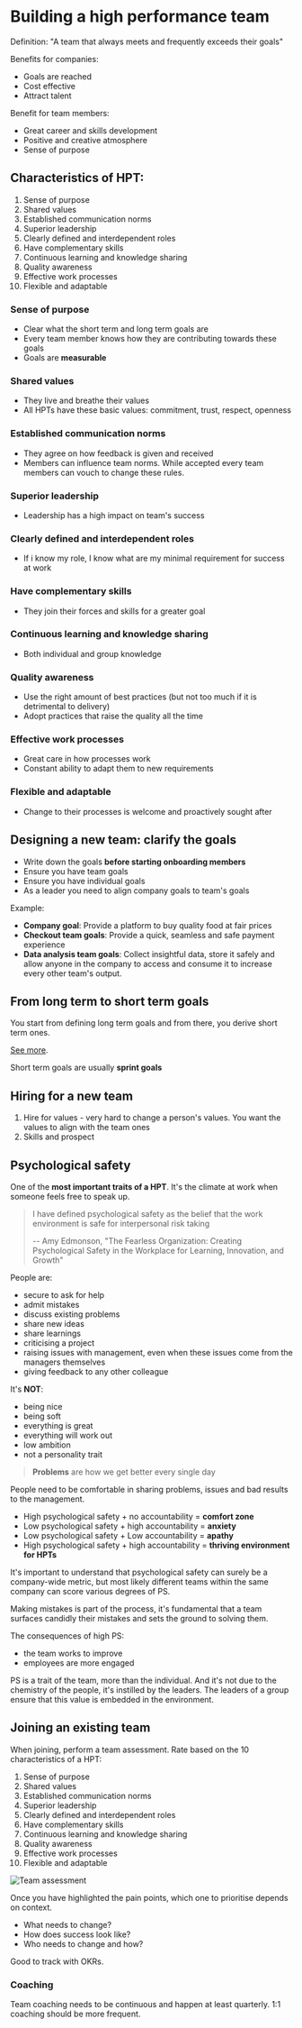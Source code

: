 # Building a high performance team

Definition: "A team that always meets and frequently exceeds their goals"

Benefits for companies:

- Goals are reached
- Cost effective
- Attract talent

Benefit for team members:

- Great career and skills development
- Positive and creative atmosphere
- Sense of purpose

## Characteristics of HPT:

1. Sense of purpose
2. Shared values
3. Established communication norms
4. Superior leadership
5. Clearly defined and interdependent roles
6. Have complementary skills
7. Continuous learning and knowledge sharing
8. Quality awareness
9. Effective work processes
10. Flexible and adaptable

### Sense of purpose

- Clear what the short term and long term goals are
- Every team member knows how they are contributing towards these goals
- Goals are **measurable**

### Shared values

- They live and breathe their values
- All HPTs have these basic values: commitment, trust, respect, openness

### Established communication norms

- They agree on how feedback is given and received
- Members can influence team norms. While accepted every team members can vouch to change these rules.

### Superior leadership

- Leadership has a high impact on team's success

### Clearly defined and interdependent roles

- If i know my role, I know what are my minimal requirement for success at work

### Have complementary skills

- They join their forces and skills for a greater goal

### Continuous learning and knowledge sharing

- Both individual and group knowledge

### Quality awareness

- Use the right amount of best practices (but not too much if it is detrimental to delivery)
- Adopt practices that raise the quality all the time

### Effective work processes

- Great care in how processes work
- Constant ability to adapt them to new requirements

### Flexible and adaptable

- Change to their processes is welcome and proactively sought after

## Designing a new team: clarify the goals

- Write down the goals **before starting onboarding members**
- Ensure you have team goals
- Ensure you have individual goals
- As a leader you need to align company goals to team's goals

Example:

- **Company goal**: Provide a platform to buy quality food at fair prices
- **Checkout team goals**: Provide a quick, seamless and safe payment experience
- **Data analysis team goals**: Collect insightful data, store it safely and allow anyone in the company to access and consume it to increase every other team's output.

## From long term to short term goals

You start from defining long term goals and from there, you derive short term ones.

[See more](https://app.pluralsight.com/course-player?clipId=665a5bf8-f841-454b-885a-01d70770d6a2).

Short term goals are usually **sprint goals**

## Hiring for a new team

1. Hire for values - very hard to change a person's values. You want the values to align with the team ones
2. Skills and prospect

## Psychological safety

One of the **most important traits of a HPT**.
It's the climate at work when someone feels free to speak up.

> I have defined psychological safety as the belief that the work environment is safe for interpersonal risk taking
>
> -- Amy Edmonson, "The Fearless Organization: Creating Psychological Safety in the Workplace for Learning, Innovation, and Growth"

People are:

- secure to ask for help
- admit mistakes
- discuss existing problems
- share new ideas
- share learnings
- criticising a project
- raising issues with management, even when these issues come from the managers themselves
- giving feedback to any other colleague

It's **NOT**:

- being nice
- being soft
- everything is great
- everything will work out
- low ambition
- not a personality trait

> **Problems** are how we get better every single day

People need to be comfortable in sharing problems, issues and bad results to the management.

- High psychological safety + no accountability = **comfort zone**
- Low psychological safety + high accountability = **anxiety**
- Low psychological safety + Low accountability = **apathy**
- High psychological safety + high accountability = **thriving environment for HPTs**

It's important to understand that psychological safety can surely be a company-wide metric, but most likely different teams within the same company can score various degrees of PS.

Making mistakes is part of the process, it's fundamental that a team surfaces candidly their mistakes and sets the ground to solving them.

The consequences of high PS:

- the team works to improve
- employees are more engaged

PS is a trait of the team, more than the individual. And it's not due to the chemistry of the people, it's instilled by the leaders. The leaders of a group ensure that this value is embedded in the environment.

## Joining an existing team

When joining, perform a team assessment. Rate based on the 10 characteristics of a HPT:

1. Sense of purpose
2. Shared values
3. Established communication norms
4. Superior leadership
5. Clearly defined and interdependent roles
6. Have complementary skills
7. Continuous learning and knowledge sharing
8. Quality awareness
9. Effective work processes
10. Flexible and adaptable

![Team assessment](./images/buillding-a-hpt-chart.png)

Once you have highlighted the pain points, which one to prioritise depends on context.

- What needs to change?
- How does success look like?
- Who needs to change and how?

Good to track with OKRs.

### Coaching

Team coaching needs to be continuous and happen at least quarterly.
1:1 coaching should be more frequent.
